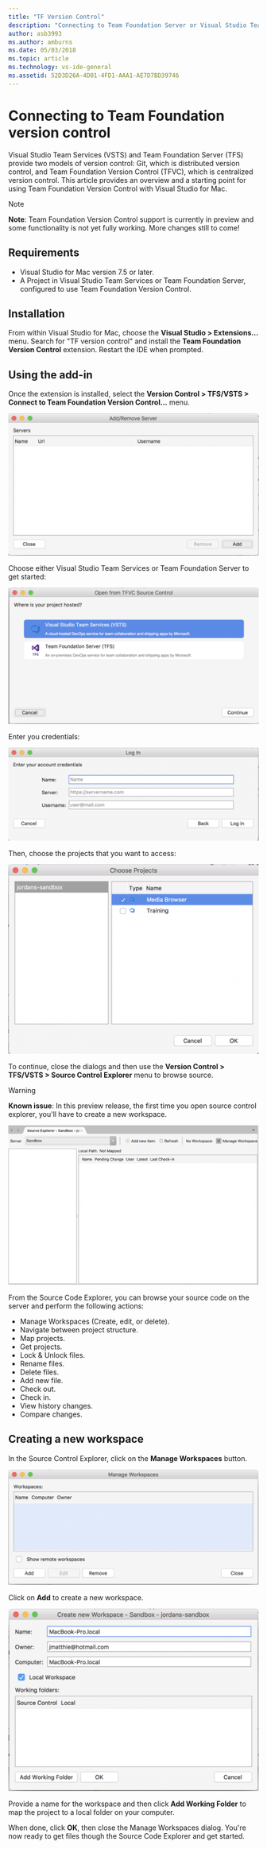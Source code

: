 ```yaml
---
title: "TF Version Control"
description: "Connecting to Team Foundation Server or Visual Studio Team Services with Team Foundation version control."
author: asb3993
ms.author: amburns
ms.date: 05/03/2018
ms.topic: article
ms.technology: vs-ide-general
ms.assetid: 52D3D26A-4D01-4FD1-AAA1-AE7D7BD39746
---
```


# Connecting to Team Foundation version control 

Visual Studio Team Services (VSTS) and Team Foundation Server (TFS) provide two models of version control: Git, which is distributed version control, and Team Foundation Version Control (TFVC), which is centralized version control. This article provides an overview and a starting point for using Team Foundation Version Control with Visual Studio for Mac.

> [!NOTE]
> **Note**: Team Foundation Version Control support is currently in preview and some functionality is not yet fully working. More changes still to come!

## Requirements

* Visual Studio for Mac version 7.5 or later.
* A Project in Visual Studio Team Services or Team Foundation Server, configured to use Team Foundation Version Control.

## Installation

From within Visual Studio for Mac, choose the **Visual Studio > Extensions...** menu. Search for "TF version control" and install the **Team Foundation Version Control** extension. Restart the IDE when prompted.

## Using the add-in

Once the extension is installed, select the **Version Control > TFS/VSTS > Connect to Team Foundation Version Control...** menu. 

![Add a TFVC Server](media/tfvc-add-remove-server.png)


Choose either Visual Studio Team Services or Team Foundation Server to get started:

![Connect with a TFVC Server](media/tfvc-choose-server-type.png)

Enter you credentials: 

![Log in to a TFVC Server](media/tfvc-login.png)

Then, choose the projects that you want to access: 

![Choose projects](media/tfvc-choose-projects.png)

To continue, close the dialogs and then use the **Version Control > TFS/VSTS > Source Control Explorer** menu to browse source.

> [!WARNING]
> **Known issue**: In this preview release, the first time you open source control explorer, you'll have to create a new workspace.

![Source Explorer](media/tfvc-source-explorer.png)

From the Source Code Explorer, you can browse your source code on the server and perform the following actions:

- Manage Workspaces (Create, edit, or delete).
- Navigate between project structure.
- Map projects.
- Get projects.
- Lock & Unlock files.
- Rename files.
- Delete files.
- Add new file.
- Check out.
- Check in.
- View history changes.
- Compare changes.

## Creating a new workspace

In the Source Control Explorer, click on the **Manage Workspaces** button. 

![Manage Workspaces](media/tfvc-manage-workspaces.png)

Click on **Add** to create a new workspace.

![Create Workspace](media/tfvc-create-workspace.png)

Provide a name for the workspace and then click **Add Working Folder** to map the project to a local folder on your computer.

When done, click **OK**, then close the Manage Workspaces dialog. You're now ready to get files though the Source Code Explorer and get started.